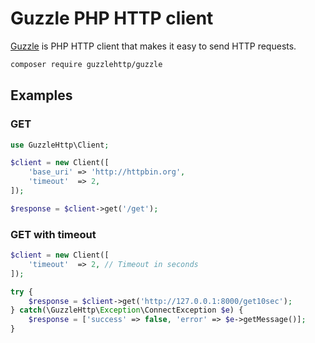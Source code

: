 # Guzzle PHP HTTP client

[Guzzle](https://github.com/guzzle/guzzle) is PHP HTTP client that makes it easy to send HTTP requests.

```bash
composer require guzzlehttp/guzzle
```

## Examples

### GET

```php
use GuzzleHttp\Client;

$client = new Client([
    'base_uri' => 'http://httpbin.org',
    'timeout'  => 2,
]);

$response = $client->get('/get');
```

### GET with timeout

```php
$client = new Client([
    'timeout'  => 2, // Timeout in seconds
]);

try {
    $response = $client->get('http://127.0.0.1:8000/get10sec');
} catch(\GuzzleHttp\Exception\ConnectException $e) {
    $response = ['success' => false, 'error' => $e->getMessage()];
}
```
